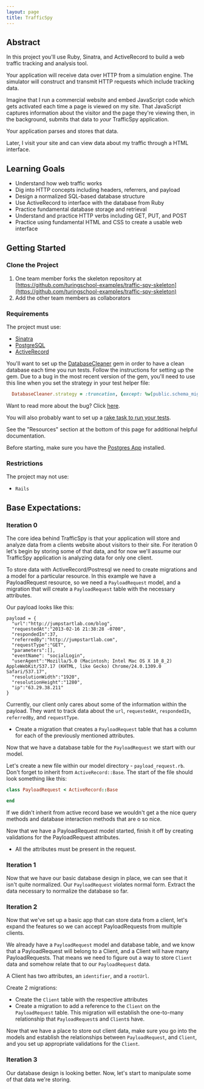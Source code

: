 ```yaml
---
layout: page
title: TrafficSpy
---
```


## Abstract

In this project you'll use Ruby, Sinatra, and ActiveRecord to build a web traffic tracking and analysis tool.

Your application will receive data over HTTP from a simulation engine. The simulator will construct and transmit HTTP requests which include tracking data.

Imagine that I run a commercial website and embed JavaScript code which gets activated each time a page is viewed on my site. That JavaScript captures information about the visitor and the page they're viewing then, in the background, submits that data to *your* TrafficSpy application.

Your application parses and stores that data.

Later, I visit your site and can view data about my traffic through a HTML interface.

## Learning Goals

* Understand how web traffic works
* Dig into HTTP concepts including headers, referrers, and payload
* Design a normalized SQL-based database structure
* Use ActiveRecord to interface with the database from Ruby
* Practice fundamental database storage and retrieval
* Understand and practice HTTP verbs including GET, PUT, and POST
* Practice using fundamental HTML and CSS to create a usable web interface

## Getting Started

### Clone the Project

1. One team member forks the skeleton repository at [https://github.com/turingschool-examples/traffic-spy-skeleton](https://github.com/turingschool-examples/traffic-spy-skeleton)
2. Add the other team members as collaborators

### Requirements

The project must use:

* [Sinatra](http://www.sinatrarb.com/)
* [PostgreSQL](http://www.postgresql.org/)
* [ActiveRecord](http://guides.rubyonrails.org/active_record_basics.html)

You'll want to set up the [DatabaseCleaner](https://github.com/DatabaseCleaner/database_cleaner) gem in order to have a clean database each time you run tests. Follow the instructions for setting up the gem. Due to a bug in the most recent version of the gem, you'll need to use this line when you set the strategy in your test helper file:

```ruby
  DatabaseCleaner.strategy = :truncation, {except: %w[public.schema_migrations]}
```

Want to read more about the bug? Click [here](https://github.com/DatabaseCleaner/database_cleaner/issues/317).

You will also probably want to set up a [rake task to run your tests](http://ruby-doc.org/stdlib-2.0/libdoc/rake/rdoc/Rake/TestTask.html).

See the "Resources" section at the bottom of this page for additional helpful documentation.

Before starting, make sure you have the [Postgres App](http://postgresapp.com/) installed.

### Restrictions

The project may not use:

* `Rails`

## Base Expectations:

### Iteration 0

The core idea behind TrafficSpy is that your application will store and analyze data from a clients website about visitors to their site. For iteration 0 let's begin by storing some of that data, and for now we'll assume our TrafficSpy application is analyzing data for only one client.

To store data with ActiveRecord/Postresql we need to create migrations and a model for a particular resource. In this example we have a PayloadRequest resource, so we need a ```PayloadRequest``` model, and a migration that will create a ```PayloadRequest``` table with the necessary attributes.

Our payload looks like this:

```
payload = {
  "url":"http://jumpstartlab.com/blog",
  "requestedAt":"2013-02-16 21:38:28 -0700",
  "respondedIn":37,
  "referredBy":"http://jumpstartlab.com",
  "requestType":"GET",
  "parameters":[],
  "eventName": "socialLogin",
  "userAgent":"Mozilla/5.0 (Macintosh; Intel Mac OS X 10_8_2) AppleWebKit/537.17 (KHTML, like Gecko) Chrome/24.0.1309.0 Safari/537.17",
  "resolutionWidth":"1920",
  "resolutionHeight":"1280",
  "ip":"63.29.38.211"
}
```

Currently, our client only cares about some of the information within the payload. They want to track data about the ```url```, ```requestedAt```, ```respondedIn```, ```referredBy```, and ```requestType```.

* Create a migration that creates a ```PayloadRequest``` table that has a column for each of the previously mentioned attributes.

Now that we have a database table for the ```PayloadRequest``` we start with our model.

Let's create a new file within our model directory - `payload_request.rb`. Don't forget to inherit from `ActiveRecord::Base`. The start of the file should look something like this:

```ruby
class PayloadRequest < ActiveRecord::Base

end

```

If we didn't inherit from active record base we wouldn't get a the nice query methods and database interaction methods that are o so nice.

Now that we have a PayloadRequest model started, finish it off by creating validations for the PayloadRequest attributes.

* All the attributes must be present in the request.

### Iteration 1

Now that we have our basic database design in place, we can see that it isn't quite normalized. Our ```PayloadRequest``` violates normal form. Extract the data necessary to normalize the database so far.

### Iteration 2

Now that we've set up a basic app that can store data from a client, let's expand the features so we can accept PayloadRequests from multiple clients.

We already have a ```PayloadRequest``` model and database table, and we know that a PayloadRequest will belong to a Client, and a Client will have many PayloadRequests. That means we need to figure out a way to store ```Client``` data and somehow relate that to our ```PayloadRequest``` data.

A Client has two attributes, an ```identifier```, and a ```rootUrl```.

Create 2 migrations:
* Create the ```Client``` table with the respective attributes
* Create a migration to add a reference to the ```Client``` on the ```PayloadRequest``` table. This migration will establish the one-to-many relationship that ```PayloadRequest```s and ```Client```s have.

Now that we have a place to store out client data, make sure you go into the models and establish the relationships between ```PayloadRequest```, and ```Client```, and you set up appropriate validations for the ```Client```.


### Iteration 3

Our database design is looking better. Now, let's start to manipulate some of that data we're storing.
